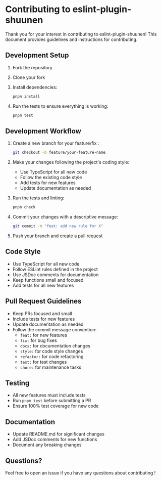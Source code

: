 # Contributing to eslint-plugin-shuunen

Thank you for your interest in contributing to eslint-plugin-shuunen! This document provides guidelines and instructions for contributing.

## Development Setup

1. Fork the repository
2. Clone your fork
3. Install dependencies:

   ```bash
   pnpm install
   ```

4. Run the tests to ensure everything is working:

   ```bash
   pnpm test
   ```

## Development Workflow

1. Create a new branch for your feature/fix :
  
   ```bash
   git checkout -b feature/your-feature-name
   ```

2. Make your changes following the project's coding style:
   - Use TypeScript for all new code
   - Follow the existing code style
   - Add tests for new features
   - Update documentation as needed

3. Run the tests and linting:

   ```bash
   pnpm check
   ```

4. Commit your changes with a descriptive message:
  
   ```bash
   git commit -m "feat: add new rule for X"
   ```

5. Push your branch and create a pull request

## Code Style

- Use TypeScript for all new code
- Follow ESLint rules defined in the project
- Use JSDoc comments for documentation
- Keep functions small and focused
- Add tests for all new features

## Pull Request Guidelines

- Keep PRs focused and small
- Include tests for new features
- Update documentation as needed
- Follow the commit message convention:
  - `feat:` for new features
  - `fix:` for bug fixes
  - `docs:` for documentation changes
  - `style:` for code style changes
  - `refactor:` for code refactoring
  - `test:` for test changes
  - `chore:` for maintenance tasks

## Testing

- All new features must include tests
- Run `pnpm test` before submitting a PR
- Ensure 100% test coverage for new code

## Documentation

- Update README.md for significant changes
- Add JSDoc comments for new functions
- Document any breaking changes

## Questions?

Feel free to open an issue if you have any questions about contributing !
